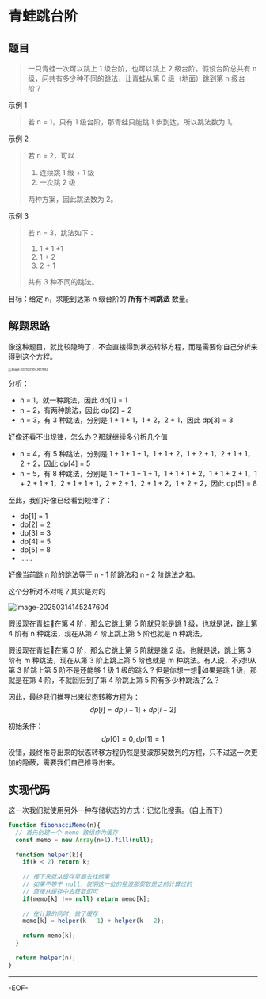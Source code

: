 # 青蛙跳台阶

## 题目

>一只青蛙一次可以跳上 1 级台阶，也可以跳上 2 级台阶。假设台阶总共有 n 级，问共有多少种不同的跳法，让青蛙从第 0 级（地面）跳到第 n 级台阶？

示例 1

>若 n = 1，只有 1 级台阶，那青蛙只能跳 1 步到达，所以跳法数为 1。

示例 2

>若 n = 2，可以：
>
>1. 连续跳 1 级 + 1 级
>2. 一次跳 2 级
>
>两种方案，因此跳法数为 2。

示例 3

>若 n = 3，跳法如下：
>
>1. 1 + 1 +1
>2. 1 + 2
>3. 2 + 1
>
>共有 3 种不同的跳法。

目标：给定 n，求能到达第 n 级台阶的 **所有不同跳法** 数量。



## 解题思路

像这种题目，就比较隐晦了，不会直接得到状态转移方程，而是需要你自己分析来得到这个方程。

<img src="https://xiejie-typora.oss-cn-chengdu.aliyuncs.com/2025-03-14-063618.png" alt="image-20250314143617682" style="zoom:40%;" />

分析：

- n = 1，就一种跳法，因此 dp[1] = 1
- n = 2，有两种跳法，因此 dp[2] = 2
- n = 3，有 3 种跳法，分别是 1 + 1 + 1，1 + 2，2 + 1，因此 dp[3] = 3

好像还看不出规律，怎么办？那就继续多分析几个值

- n = 4，有 5 种跳法，分别是 1 + 1 + 1 + 1，1 + 1 + 2，1 + 2 + 1，2 + 1 + 1，2 + 2，因此 dp[4] = 5
- n = 5，有 8 种跳法，分别是 1 + 1 + 1 + 1 + 1，1 + 1 + 1 + 2，1 + 1 + 2 + 1，1 + 2 + 1 + 1，2 + 1 + 1 + 1，2 + 2 + 1，2 + 1 + 2，1 + 2 + 2，因此 dp[5] = 8

至此，我们好像已经看到规律了：

- dp[1] = 1
- dp[2] = 2
- dp[3] = 3
- dp[4] = 5
- dp[5] = 8
- ......

好像当前跳 n 阶的跳法等于 n - 1 阶跳法和 n - 2 阶跳法之和。

这个分析对不对呢？其实是对的

![image-20250314145247604](https://xiejie-typora.oss-cn-chengdu.aliyuncs.com/2025-03-14-065248.png)

假设现在青蛙🐸在第 4 阶，那么它跳上第 5 阶就只能是跳 1 级，也就是说，跳上第 4 阶有 n 种跳法，现在从第 4 阶上跳上第 5 阶也就是 n 种跳法。

假设现在青蛙🐸在第 3 阶，那么它跳上第 5 阶就是跳 2 级。也就是说，跳上第 3 阶有 m 种跳法，现在从第 3 阶上跳上第 5 阶也就是 m 种跳法。有人说，不对‼️从第 3 阶跳上第 5 阶不是还能够 1 级 1 级的跳么？但是你想一想🤔如果是跳 1 级，那就是在第 4 阶，不就回归到了第 4 阶跳上第 5 阶有多少种跳法了么？

因此，最终我们推导出来状态转移方程为：
$$
dp[i]=dp[i−1]+dp[i−2]
$$

初始条件：
$$
dp[0]=0,dp[1]=1
$$
没错，最终推导出来的状态转移方程仍然是斐波那契数列的方程，只不过这一次更加的隐蔽，需要我们自己推导出来。




## 实现代码

这一次我们就使用另外一种存储状态的方式：记忆化搜索。（自上而下）

```js
function fibonacciMemo(n){
  // 首先创建一个 memo 数组作为缓存
  const memo = new Array(n+1).fill(null);
  
  function helper(k){
    if(k < 2) return k;
    
    // 接下来就从缓存里面去找结果
    // 如果不等于 null，说明这一位的斐波那契数是之前计算过的
    // 直接从缓存中去获取即可
    if(memo[k] !== null) return memo[k];
    
    // 在计算的同时，做了缓存
    memo[k] = helper(k - 1) + helper(k - 2);
    
    return memo[k];
  }
  
  return helper(n);
}
```

---

-EOF-



